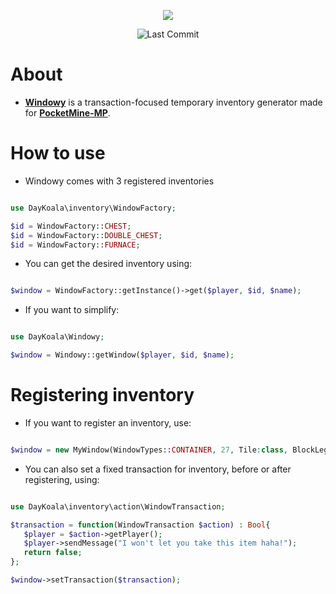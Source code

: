 <p align="center">
  <a href="https://github.com/DayKoala/Windowy/stargazers"><img src="https://i.ibb.co/pzyGrWx/Windowy-Gif.gif"></img></a><br>
</p>
<p align="center">
  <img alt= "Last Commit" src= "https://img.shields.io/github/last-commit/DayKoala/Windowy?color=green">
</p>

# About

- **[Windowy](https://github.com/DayKoala/Windowy)** is a transaction-focused temporary inventory generator made for
**[PocketMine-MP](https://github.com/pmmp/PocketMine-MP)**.

# How to use

- Windowy comes with 3 registered inventories

```php

use DayKoala\inventory\WindowFactory;

$id = WindowFactory::CHEST;
$id = WindowFactory::DOUBLE_CHEST;
$id = WindowFactory::FURNACE;

```

- You can get the desired inventory using:

```php

$window = WindowFactory::getInstance()->get($player, $id, $name);

```

- If you want to simplify:

```php

use DayKoala\Windowy;

$window = Windowy::getWindow($player, $id, $name);

```

# Registering inventory

- If you want to register an inventory, use:

```php

$window = new MyWindow(WindowTypes::CONTAINER, 27, Tile:class, BlockLegacyIds::Block);

```

- You can also set a fixed transaction for inventory, before or after registering, using:

```php

use DayKoala\inventory\action\WindowTransaction;

$transaction = function(WindowTransaction $action) : Bool{
   $player = $action->getPlayer();
   $player->sendMessage("I won't let you take this item haha!");
   return false;
};

$window->setTransaction($transaction);

```
